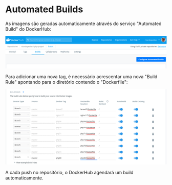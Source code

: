 # Automated Builds

As imagens são geradas automaticamente através do serviço "Automated Build" do DockerHub:

![Automated Build](images/automated-builds.png)

Para adicionar uma nova tag, é necessário acrescentar uma nova "Build Rule" apontando para o diretório contendo o "Dockerfile":

![Automated Tags](images/automated-builds-tags.png)

A cada push no repositório, o DockerHub agendará um build automaticamente.